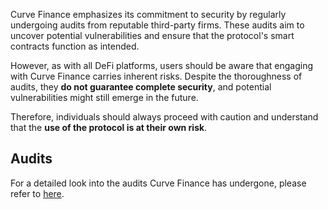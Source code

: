Curve Finance emphasizes its commitment to security by regularly undergoing audits from reputable third-party firms. These audits aim to uncover potential vulnerabilities and ensure that the protocol's smart contracts function as intended.

However, as with all DeFi platforms, users should be aware that engaging with Curve Finance carries inherent risks. Despite the thoroughness of audits, they **do not guarantee complete security**, and potential vulnerabilities might still emerge in the future.

Therefore, individuals should always proceed with caution and understand that the **use of the protocol is at their own risk**.

## **Audits**

For a detailed look into the audits Curve Finance has undergone, please refer to [here](https://docs.curve.finance/security/security/#security-audits).
